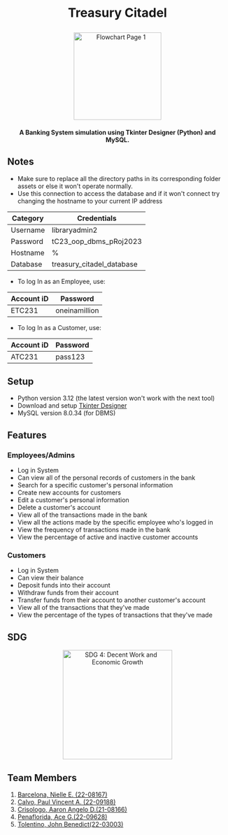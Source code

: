 # <p align="center"> Treasury Citadel </p>

<p align="center">
  <picture align="center">
    <img alt="Flowchart Page 1" src="https://github.com/PaulVincent-Calvo/Treasury-Citadel/blob/main/README%20assets/Treasury%20Citadel%20Logo.png" width=200" height="200">
 </picture>
</p>

#### <p align="center"> A Banking System simulation using Tkinter Designer (Python) and MySQL. </p>

## Notes 
- Make sure to replace all the directory paths in its corresponding folder assets or else it won't operate normally.
- Use this connection to access the database and if it won't connect try changing the hostname to your current IP address

|Category  |Credentials               |
|----------|--------------------------|
|Username  |libraryadmin2             |
|Password  |tC23_oop_dbms_pRoj2023    |
|Hostname  |%                         |
|Database  |treasury_citadel_database |

- To log In as an Employee, use:
  
|Account iD|Password       |
|----------|---------------|
|ETC231    |oneinamillion  |

- To log In as a Customer, use:
  
|Account iD|Password |
|----------|---------|
|ATC231    |pass123  |

## Setup
- Python version 3.12 (the latest version won't work with the next tool)
- Download and setup [Tkinter Designer](https://github.com/ParthJadhav/Tkinter-Designer)
- MySQL version 8.0.34 (for DBMS)

## Features
### Employees/Admins
- Log in System
- Can view all of the personal records of customers in the bank
- Search for a specific customer's personal information
- Create new accounts for customers
- Edit a customer's personal information
- Delete a customer's account
- View all of the transactions made in the bank
- View all the actions made by the specific employee who's logged in
- View the frequency of transactions made in the bank
- View the percentage of active and inactive customer accounts
### Customers
- Log in System
- Can view their balance
- Deposit funds into their account
- Withdraw funds from their account
- Transfer funds from their account to another customer's account
- View all of the transactions that they've made
- View the percentage of the types of transactions that they've made

## SDG
<p align="center">
  <picture align="center">
    <img alt="SDG 4: Decent Work and Economic Growth" src="https://github.com/PaulVincent-Calvo/Treasury-Citadel/blob/main/README%20assets/SDG%208%20Icon.jpg" width="250" height="250">
 </picture>
</p>


## Team Members
1. [Barcelona, Nielle E. (22-08167)](https://github.com/nielle003) 
2. [Calvo, Paul Vincent A. (22-09188)](https://github.com/PaulVincent-Calvo)
3. [Crisologo, Aaron Angelo D.(21-08166)](https://github.com/AaronCrisologo)
4. [Penaflorida, Ace G.(22-09628)](https://github.com/AcePenaflorida)
5. [Tolentino, John Benedict(22-03003)](https://github.com/sy1ph)
